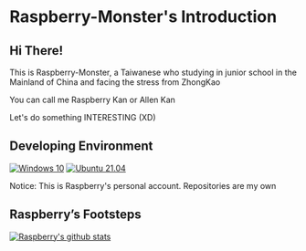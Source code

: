 # Raspberry-Monster's Introduction

## Hi There!

This is Raspberry-Monster, a Taiwanese who studying in junior school in the Mainland of China and facing the stress from ZhongKao

You can call me Raspberry Kan or Allen Kan

Let's do something INTERESTING (XD)

## Developing Environment
[![Windows 10](https://img.shields.io/badge/Windows%2011-00adef?style=flat-square&logo=windows&logoColor=ffffff)](https://www.microsoft.com/windows11)
[![Ubuntu 21.04](https://img.shields.io/badge/Ubuntu%2021%2e04-dd4814?style=flat-square&logo=ubuntu&logoColor=ffffff)](https://releases.ubuntu.com/21.04/)

Notice: This is Raspberry's personal account. Repositories are my own

## Raspberry’s Footsteps

[![Raspberry's github stats](https://github-readme-stats.vercel.app/api?username=Raspberry-Monster)](https://github.com/Raspberry-Monster/github-readme-stats)

